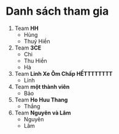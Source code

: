 # Danh sách tham gia

1. Team **HH**
    - Hùng
    - Thuý Hiền
2. Team **3CE**
    - Chi
    - Thu Hiền
    - Hà
3. Team **Linh Xe Ôm Chấp HẾTTTTTTTT**
    - Linh
4. Team **một thành viên**
    - Bảo
5. Team **Ho Huu Thang**
    - Thắng
6. Team **Nguyên và Lâm**
    - Nguyên
    - Lâm
   
   
